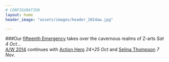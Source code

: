 ```yaml
---
# CONFIGURATION
layout: home
header_image: "assets/images/header_2014aw.jpg"

---
```

###Our [fifteenth Emergency](/current/2014-emergency) takes over the cavernous realms of Z-arts *Sat 4 Oct*…<br>[A/W 2014](/current/2014-autumnwinter) continues with [Action Hero](/current/2014-autumnwinter/actionhero) *24+25 Oct* and [Selina Thompson](/current/2014-autumnwinter/thompson) *7 Nov*.
